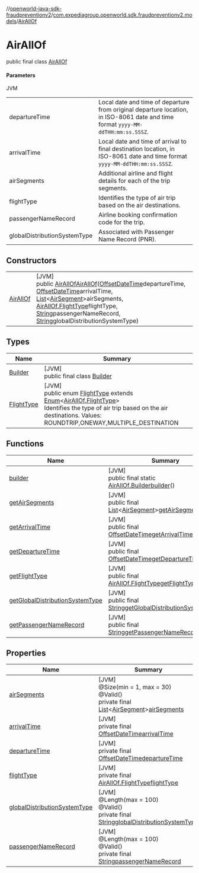 //[openworld-java-sdk-fraudpreventionv2](../../../index.md)/[com.expediagroup.openworld.sdk.fraudpreventionv2.models](../index.md)/[AirAllOf](index.md)

# AirAllOf

public final class [AirAllOf](index.md)

#### Parameters

JVM

| | |
|---|---|
| departureTime | Local date and time of departure from original departure location, in ISO-8061 date and time format `yyyy-MM-ddTHH:mm:ss.SSSZ`. |
| arrivalTime | Local date and time of arrival to final destination location, in ISO-8061 date and time format `yyyy-MM-ddTHH:mm:ss.SSSZ`. |
| airSegments | Additional airline and flight details for each of the trip segments. |
| flightType | Identifies the type of air trip based on the air destinations. |
| passengerNameRecord | Airline booking confirmation code for the trip. |
| globalDistributionSystemType | Associated with Passenger Name Record (PNR). |

## Constructors

| | |
|---|---|
| [AirAllOf](-air-all-of.md) | [JVM]<br>public [AirAllOf](index.md)[AirAllOf](-air-all-of.md)([OffsetDateTime](https://docs.oracle.com/javase/8/docs/api/java/time/OffsetDateTime.html)departureTime, [OffsetDateTime](https://docs.oracle.com/javase/8/docs/api/java/time/OffsetDateTime.html)arrivalTime, [List](https://docs.oracle.com/javase/8/docs/api/java/util/List.html)&lt;[AirSegment](../-air-segment/index.md)&gt;airSegments, [AirAllOf.FlightType](-flight-type/index.md)flightType, [String](https://docs.oracle.com/javase/8/docs/api/java/lang/String.html)passengerNameRecord, [String](https://docs.oracle.com/javase/8/docs/api/java/lang/String.html)globalDistributionSystemType) |

## Types

| Name | Summary |
|---|---|
| [Builder](-builder/index.md) | [JVM]<br>public final class [Builder](-builder/index.md) |
| [FlightType](-flight-type/index.md) | [JVM]<br>public enum [FlightType](-flight-type/index.md) extends [Enum](https://docs.oracle.com/javase/8/docs/api/java/lang/Enum.html)&lt;[AirAllOf.FlightType](-flight-type/index.md)&gt;<br>Identifies the type of air trip based on the air destinations. Values: ROUNDTRIP,ONEWAY,MULTIPLE_DESTINATION |

## Functions

| Name | Summary |
|---|---|
| [builder](builder.md) | [JVM]<br>public final static [AirAllOf.Builder](-builder/index.md)[builder](builder.md)() |
| [getAirSegments](get-air-segments.md) | [JVM]<br>public final [List](https://docs.oracle.com/javase/8/docs/api/java/util/List.html)&lt;[AirSegment](../-air-segment/index.md)&gt;[getAirSegments](get-air-segments.md)() |
| [getArrivalTime](get-arrival-time.md) | [JVM]<br>public final [OffsetDateTime](https://docs.oracle.com/javase/8/docs/api/java/time/OffsetDateTime.html)[getArrivalTime](get-arrival-time.md)() |
| [getDepartureTime](get-departure-time.md) | [JVM]<br>public final [OffsetDateTime](https://docs.oracle.com/javase/8/docs/api/java/time/OffsetDateTime.html)[getDepartureTime](get-departure-time.md)() |
| [getFlightType](get-flight-type.md) | [JVM]<br>public final [AirAllOf.FlightType](-flight-type/index.md)[getFlightType](get-flight-type.md)() |
| [getGlobalDistributionSystemType](get-global-distribution-system-type.md) | [JVM]<br>public final [String](https://docs.oracle.com/javase/8/docs/api/java/lang/String.html)[getGlobalDistributionSystemType](get-global-distribution-system-type.md)() |
| [getPassengerNameRecord](get-passenger-name-record.md) | [JVM]<br>public final [String](https://docs.oracle.com/javase/8/docs/api/java/lang/String.html)[getPassengerNameRecord](get-passenger-name-record.md)() |

## Properties

| Name | Summary |
|---|---|
| [airSegments](index.md#-260175587%2FProperties%2F-1883119931) | [JVM]<br>@Size(min = 1, max = 30)<br>@Valid()<br>private final [List](https://docs.oracle.com/javase/8/docs/api/java/util/List.html)&lt;[AirSegment](../-air-segment/index.md)&gt;[airSegments](index.md#-260175587%2FProperties%2F-1883119931) |
| [arrivalTime](index.md#-834896575%2FProperties%2F-1883119931) | [JVM]<br>private final [OffsetDateTime](https://docs.oracle.com/javase/8/docs/api/java/time/OffsetDateTime.html)[arrivalTime](index.md#-834896575%2FProperties%2F-1883119931) |
| [departureTime](index.md#-954369114%2FProperties%2F-1883119931) | [JVM]<br>private final [OffsetDateTime](https://docs.oracle.com/javase/8/docs/api/java/time/OffsetDateTime.html)[departureTime](index.md#-954369114%2FProperties%2F-1883119931) |
| [flightType](index.md#287538377%2FProperties%2F-1883119931) | [JVM]<br>private final [AirAllOf.FlightType](-flight-type/index.md)[flightType](index.md#287538377%2FProperties%2F-1883119931) |
| [globalDistributionSystemType](index.md#1635627683%2FProperties%2F-1883119931) | [JVM]<br>@Length(max = 100)<br>@Valid()<br>private final [String](https://docs.oracle.com/javase/8/docs/api/java/lang/String.html)[globalDistributionSystemType](index.md#1635627683%2FProperties%2F-1883119931) |
| [passengerNameRecord](index.md#-1024375631%2FProperties%2F-1883119931) | [JVM]<br>@Length(max = 100)<br>@Valid()<br>private final [String](https://docs.oracle.com/javase/8/docs/api/java/lang/String.html)[passengerNameRecord](index.md#-1024375631%2FProperties%2F-1883119931) |
